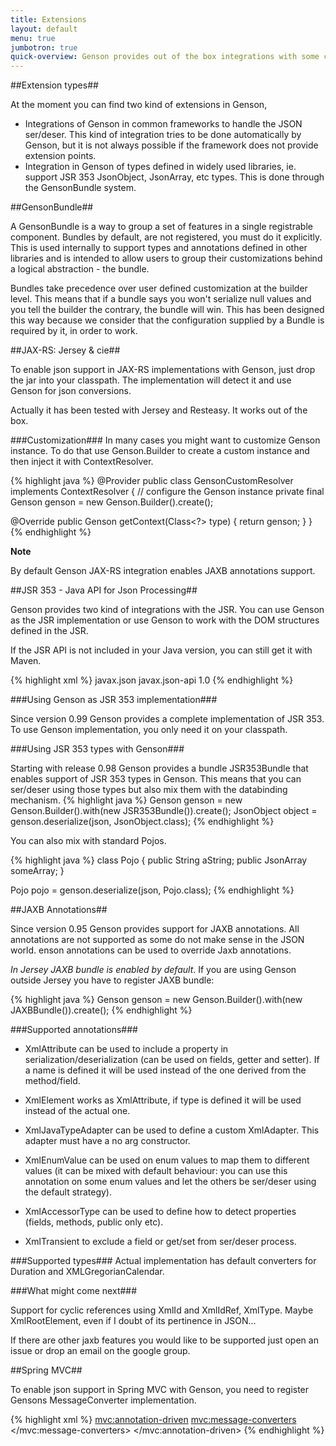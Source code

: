 ```yaml
---
title: Extensions
layout: default
menu: true
jumbotron: true
quick-overview: Genson provides out of the box integrations with some common frameworks and is packaged with Bundles to support types from commonly used libraries.
---
```


##Extension types##

At the moment you can find two kind of extensions in Genson,

 - Integrations of Genson in common frameworks to handle the JSON ser/deser. This kind of integration tries to be done automatically by Genson,
 but it is not always possible if the framework does not provide extension points.
 - Integration in Genson of types defined in widely used libraries, ie. support JSR 353 JsonObject, JsonArray, etc types.
 This is done through the GensonBundle system.

##GensonBundle##

A GensonBundle is a way to group a set of features in a single registrable component. Bundles by default, are not registered, you must do it
explicitly. This is used internally to support types and annotations defined in other libraries and is intended to allow users to group their customizations
behind a logical abstraction - the bundle.

Bundles take precedence over user defined customization at the builder level.
This means that if a bundle says you won't serialize null values and you tell the builder the contrary, the bundle will win.
This has been designed this way because we consider that the configuration supplied by a Bundle is required by it, in order to work.

##JAX-RS: Jersey & cie##

To enable json support in JAX-RS implementations with Genson, just drop the jar into your classpath.
The implementation will detect it and use Genson for json conversions.

Actually it has been tested with Jersey and Resteasy. It works out of the box.

###Customization###
In many cases you might want to customize Genson instance.
To do that use Genson.Builder to create a custom instance and then inject it with ContextResolver.

{% highlight java %}
@Provider
public class GensonCustomResolver implements ContextResolver<Genson> {
  // configure the Genson instance
  private final Genson genson = new Genson.Builder().create();

  @Override
  public Genson getContext(Class<?> type) {
      return genson;
  }
}
{% endhighlight %}


**Note**

By default Genson JAX-RS integration enables JAXB annotations support.


##JSR 353 - Java API for Json Processing##

Genson provides two kind of integrations with the JSR. You can use Genson as the JSR implementation or use Genson
to work with the DOM structures defined in the JSR.


If the JSR API is not included in your Java version, you can still get it with Maven.

{% highlight xml %}
<dependency>
  <groupId>javax.json</groupId>
  <artifactId>javax.json-api</artifactId>
  <version>1.0</version>
</dependency>
{% endhighlight %}

###Using Genson as JSR 353 implementation###

Since version 0.99 Genson provides a complete implementation of JSR 353. To use Genson implementation,
you only need it on your classpath.


###Using JSR 353 types with Genson###

Starting with release 0.98 Genson provides a bundle JSR353Bundle that enables support of JSR 353 types in Genson.
This means that you can ser/deser using those types but also mix them with the databinding mechanism.
{% highlight java %}
Genson genson = new Genson.Builder().with(new JSR353Bundle()).create();
JsonObject object = genson.deserialize(json, JsonObject.class);
{% endhighlight %}

You can also mix with standard Pojos.

{% highlight java %}
class Pojo {
  public String aString;
  public JsonArray someArray;
}

Pojo pojo = genson.deserialize(json, Pojo.class);
{% endhighlight %}

##JAXB Annotations##


Since version 0.95 Genson provides support for JAXB annotations.
All annotations are not supported as some do not make sense in the JSON world.
enson annotations can be used to override Jaxb annotations.

*In Jersey JAXB bundle is enabled by default*. If you are using Genson outside Jersey you have to register JAXB bundle:

{% highlight java %}
Genson genson = new Genson.Builder().with(new JAXBBundle()).create();
{% endhighlight %}

###Supported annotations###

 * XmlAttribute can be used to include a property in serialization/deserialization (can be used on fields, getter and setter).
 If a name is defined it will be used instead of the one derived from the method/field.

 * XmlElement works as XmlAttribute, if type is defined it will be used instead of the actual one.

 * XmlJavaTypeAdapter can be used to define a custom XmlAdapter. This adapter must have a no arg constructor.

 * XmlEnumValue can be used on enum values to map them to different values (it can be mixed with default behaviour:
 you can use this annotation on some enum values and let the others be ser/deser using the default strategy).

 * XmlAccessorType can be used to define how to detect properties (fields, methods, public only etc).

 * XmlTransient to exclude a field or get/set from ser/deser process.

###Supported types###
Actual implementation has default converters for Duration and XMLGregorianCalendar.


###What might come next###

 Support for cyclic references using XmlId and XmlIdRef, XmlType.
 Maybe XmlRootElement, even if I doubt of its pertinence in JSON...

 If there are other jaxb features you would like to be supported just open an issue or drop an email on the google group.


##Spring MVC##

To enable json support in Spring MVC with Genson, you need to register Gensons MessageConverter implementation.

{% highlight xml %}
<mvc:annotation-driven>
  <mvc:message-converters>
    <bean class="com.owlike.genson.ext.spring.GensonMessageConverter"/>
  </mvc:message-converters>
</mvc:annotation-driven>
{% endhighlight %}